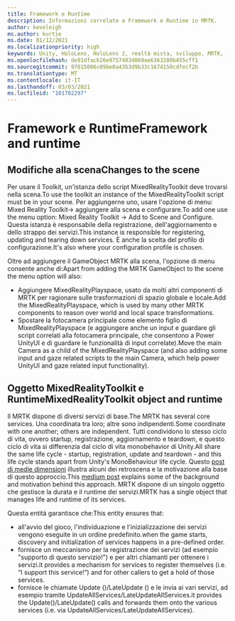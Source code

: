 ```yaml
---
title: Framework e Runtime
description: Informazioni correlate a Framework e Runtime in MRTK.
author: keveleigh
ms.author: kurtie
ms.date: 01/12/2021
ms.localizationpriority: high
keywords: Unity, HoloLens, HoloLens 2, realtà mista, sviluppo, MRTK,
ms.openlocfilehash: de91dfacb26e9757403d869ae6363289b455cff1
ms.sourcegitcommit: 97815006c09be0a43b3d9b33c1674150cdfecf2b
ms.translationtype: MT
ms.contentlocale: it-IT
ms.lasthandoff: 03/03/2021
ms.locfileid: "101782297"
---
```

# <a name="framework-and-runtime"></a><span data-ttu-id="48a15-104">Framework e Runtime</span><span class="sxs-lookup"><span data-stu-id="48a15-104">Framework and runtime</span></span>

## <a name="changes-to-the-scene"></a><span data-ttu-id="48a15-105">Modifiche alla scena</span><span class="sxs-lookup"><span data-stu-id="48a15-105">Changes to the scene</span></span>

<span data-ttu-id="48a15-106">Per usare il Toolkit, un'istanza dello script MixedRealityToolkit deve trovarsi nella scena.</span><span class="sxs-lookup"><span data-stu-id="48a15-106">To use the toolkit an instance of the MixedRealityToolkit script must be in your scene.</span></span>
<span data-ttu-id="48a15-107">Per aggiungerne uno, usare l'opzione di menu: Mixed Reality Toolkit-> aggiungere alla scena e configurare.</span><span class="sxs-lookup"><span data-stu-id="48a15-107">To add one use the menu option: Mixed Reality Toolkit -> Add to Scene and Configure.</span></span> <span data-ttu-id="48a15-108">Questa istanza è responsabile della registrazione, dell'aggiornamento e dello strappo dei servizi.</span><span class="sxs-lookup"><span data-stu-id="48a15-108">This instance is responsible for registering, updating and tearing down services.</span></span> <span data-ttu-id="48a15-109">È anche la scelta del profilo di configurazione.</span><span class="sxs-lookup"><span data-stu-id="48a15-109">It's also where your configuration profile is chosen.</span></span>

<span data-ttu-id="48a15-110">Oltre ad aggiungere il GameObject MRTK alla scena, l'opzione di menu consente anche di:</span><span class="sxs-lookup"><span data-stu-id="48a15-110">Apart from adding the MRTK GameObject to the scene the menu option will also:</span></span>

- <span data-ttu-id="48a15-111">Aggiungere MixedRealityPlayspace, usato da molti altri componenti di MRTK per ragionare sulle trasformazioni di spazio globale e locale.</span><span class="sxs-lookup"><span data-stu-id="48a15-111">Add the MixedRealityPlayspace, which is used by many other MRTK components to reason over world and local space transformations.</span></span>
- <span data-ttu-id="48a15-112">Spostare la fotocamera principale come elemento figlio di MixedRealityPlayspace (e aggiungere anche un input e guardare gli script correlati alla fotocamera principale, che consentono a Power UnityUI e di guardare le funzionalità di input correlate).</span><span class="sxs-lookup"><span data-stu-id="48a15-112">Move the main Camera as a child of the MixedRealityPlayspace (and also adding some input and gaze related scripts to the main Camera, which help power UnityUI and gaze related input functionality).</span></span>

## <a name="mixedrealitytoolkit-object-and-runtime"></a><span data-ttu-id="48a15-113">Oggetto MixedRealityToolkit e Runtime</span><span class="sxs-lookup"><span data-stu-id="48a15-113">MixedRealityToolkit object and runtime</span></span>

<span data-ttu-id="48a15-114">Il MRTK dispone di diversi servizi di base.</span><span class="sxs-lookup"><span data-stu-id="48a15-114">The MRTK has several core services.</span></span> <span data-ttu-id="48a15-115">Una coordinata tra loro; altre sono indipendenti.</span><span class="sxs-lookup"><span data-stu-id="48a15-115">Some coordinate with one another; others are independent.</span></span>
<span data-ttu-id="48a15-116">Tutti condividono lo stesso ciclo di vita, ovvero startup, registrazione, aggiornamento e teardown, e questo ciclo di vita si differenzia dal ciclo di vita monobehavior di Unity.</span><span class="sxs-lookup"><span data-stu-id="48a15-116">All share the same life cycle - startup, registration, update and teardown - and this life cycle stands apart from Unity's MonoBehaviour life cycle.</span></span> <span data-ttu-id="48a15-117">Questo [post di medie dimensioni](https://medium.com/@stephen_hodgson/the-mixed-reality-framework-6fdb5c11feb2) illustra alcuni dei retroscena e la motivazione alla base di questo approccio.</span><span class="sxs-lookup"><span data-stu-id="48a15-117">This [medium post](https://medium.com/@stephen_hodgson/the-mixed-reality-framework-6fdb5c11feb2) explains some of the background and motivation behind this approach.</span></span> <span data-ttu-id="48a15-118">MRTK dispone di un singolo oggetto che gestisce la durata e il runtime dei servizi.</span><span class="sxs-lookup"><span data-stu-id="48a15-118">MRTK has a single object that manages life and runtime of its services.</span></span>

<span data-ttu-id="48a15-119">Questa entità garantisce che:</span><span class="sxs-lookup"><span data-stu-id="48a15-119">This entity ensures that:</span></span>

- <span data-ttu-id="48a15-120">all'avvio del gioco, l'individuazione e l'inizializzazione dei servizi vengono eseguite in un ordine predefinito.</span><span class="sxs-lookup"><span data-stu-id="48a15-120">when the game starts, discovery and initialization of services happens in a pre-defined order.</span></span>
- <span data-ttu-id="48a15-121">fornisce un meccanismo per la registrazione dei servizi (ad esempio "supporto di questo servizio!") e per altri chiamanti per ottenere i servizi.</span><span class="sxs-lookup"><span data-stu-id="48a15-121">it provides a mechanism for services to register themselves (i.e. “I support this service!”) and for other callers to get a hold of those services.</span></span>
- <span data-ttu-id="48a15-122">fornisce le chiamate Update ()/LateUpdate () e le invia ai vari servizi, ad esempio tramite UpdateAllServices/LateUpdateAllServices.</span><span class="sxs-lookup"><span data-stu-id="48a15-122">it provides the Update()/LateUpdate() calls and forwards them onto the various services (i.e. via UpdateAllServices/LateUpdateAllServices).</span></span>
